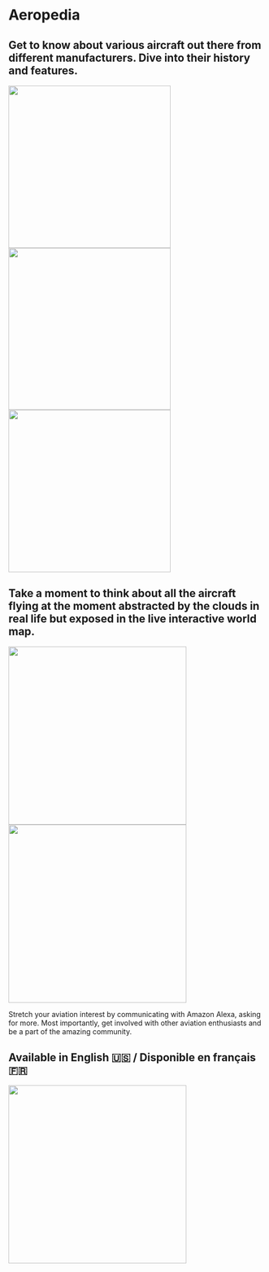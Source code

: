 # Aeropedia

## Get to know about various aircraft out there from different manufacturers. Dive into their history and features. 

<img src=https://github.com/himelsaha29/Aeropedia/blob/main/app/src/main/assets/promos/1.png width="318.5">  <img src=https://github.com/himelsaha29/Aeropedia/blob/main/app/src/main/assets/promos/5.png width="318.5"> <img src=https://github.com/himelsaha29/Aeropedia/blob/main/app/src/main/assets/promos/6.png width="318.5">

## Take a moment to think about all the aircraft flying at the moment abstracted by the clouds in real life but exposed in the live interactive world map. 

<img src=https://github.com/himelsaha29/Aeropedia/blob/main/app/src/main/assets/promos/8.png width="350"> <img src=https://github.com/himelsaha29/Aeropedia/blob/main/app/src/main/assets/promos/9.png width="350">

Stretch your aviation interest by communicating with Amazon Alexa, asking for more. Most importantly, get involved with other aviation enthusiasts and be a part of the amazing community.

## Available in English 🇺🇸 / Disponible en français 🇫🇷
<img src=https://github.com/himelsaha29/Aeropedia/blob/main/app/src/main/assets/promos/7.png width="350">
